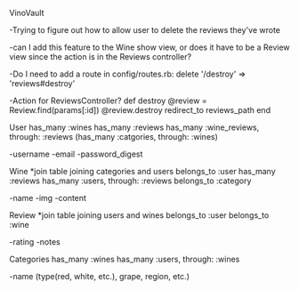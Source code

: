 VinoVault

-Trying to figure out how to allow user to delete the reviews they've wrote

  -can I add this feature to the Wine show view, or does it have to be a Review view since the action is in the 
  Reviews controller?

  -Do I need to add a route in config/routes.rb: 
    delete '/destroy' => 'reviews#destroy'

  -Action for ReviewsController?
    def destroy
      @review = Review.find(params[:id])
      @review.destroy
      redirect_to reviews_path
    end

  























User
  has_many :wines
  has_many :reviews
  has_many :wine_reviews, through: :reviews
  (has_many :catgories, through: :wines)

  -username
  -email
  -password_digest


Wine *join table joining categories and users
  belongs_to :user
  has_many :reviews
  has_many :users, through: :reviews
  belongs_to :category

  -name
  -img
  -content

Review *join table joining users and wines
  belongs_to :user
  belongs_to :wine

  -rating
  -notes

Categories
  has_many :wines
  has_many :users, through: :wines

  -name (type(red, white, etc.), grape, region, etc.)

